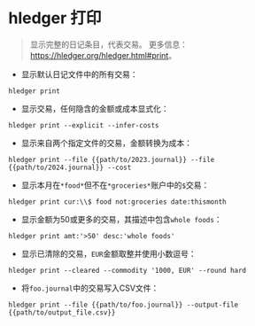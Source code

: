 # hledger 打印

> 显示完整的日记条目，代表交易。
> 更多信息：<https://hledger.org/hledger.html#print>。

- 显示默认日记文件中的所有交易：

`hledger print`

- 显示交易，任何隐含的金额或成本显式化：

`hledger print --explicit --infer-costs`

- 显示来自两个指定文件的交易，金额转换为成本：

`hledger print --file {{path/to/2023.journal}} --file {{path/to/2024.journal}} --cost`

- 显示本月在`*food*`但不在`*groceries*`账户中的`$`交易：

`hledger print cur:\\$ food not:groceries date:thismonth`

- 显示金额为50或更多的交易，其描述中包含`whole foods`：

`hledger print amt:'>50' desc:'whole foods'`

- 显示已清除的交易，`EUR`金额取整并使用小数逗号：

`hledger print --cleared --commodity '1000, EUR' --round hard`

- 将`foo.journal`中的交易写入CSV文件：

`hledger print --file {{path/to/foo.journal}} --output-file {{path/to/output_file.csv}}`
